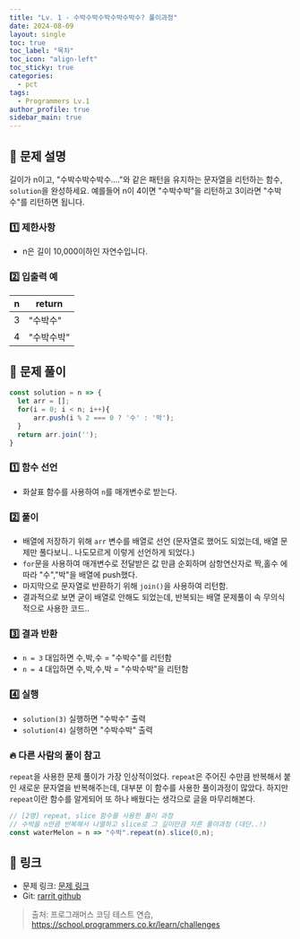 ```yaml
---
title: "Lv. 1 - 수박수박수박수박수박수? 풀이과정"
date: 2024-08-09
layout: single
toc: true
toc_label: "목차"
toc_icon: "align-left"
toc_sticky: true
categories:
  - pct
tags:
  - Programmers Lv.1
author_profile: true
sidebar_main: true
---
```


## :ledger: 문제 설명

길이가 n이고, "수박수박수박수...."와 같은 패턴을 유지하는 문자열을 리턴하는 함수, `solution`을 완성하세요. 예를들어 n이 4이면 "수박수박"을 리턴하고 3이라면 "수박수"를 리턴하면 됩니다.

### :one: 제한사항

- n은 길이 10,000이하인 자연수입니다.

### :two: 입출력 예

| n              | return |
| -------------- | ------ |
|3 |	"수박수" |
|4 |	"수박수박" |


## :ledger: 문제 풀이

```javascript
const solution = n => {
  let arr = [];
  for(i = 0; i < n; i++){
      arr.push(i % 2 === 0 ? '수' : '박');
  }
  return arr.join('');
}

```

### :one: 함수 선언

- 화살표 함수를 사용하여 `n`를 매개변수로 받는다.

### :two: 풀이

- 배열에 저장하기 위해 `arr` 변수를 배열로 선언 (문자열로 했어도 되었는데, 배열 문제만 풀다보니.. 나도모르게 이렇게 선언하게 되었다.)
- `for`문을 사용하여 매개변수로 전달받은 값 만큼 순회하며 삼항연산자로 짝,홀수 에 따라 "수","박"을 배열에 push했다.
- 마지막으로 문자열로 반환하기 위해 `join()`을 사용하여 리턴함.
- 결과적으로 보면 굳이 배열로 안해도 되었는데, 반복되는 배열 문제풀이 속 무의식적으로 사용한 코드..

### :three: 결과 반환

- `n = 3` 대입하면 수,박,수 = "수박수"를 리턴함
- `n = 4` 대입하면 수,박,수,박 = "수박수박"을 리턴함

### :four: 실행

- `solution(3)` 실행하면 "수박수" 출력
- `solution(4)` 실행하면 "수박수박" 출력

### :fire: 다른 사람의 풀이 참고
`repeat`을 사용한 문제 풀이가 가장 인상적이었다. `repeat`은 주어진 수만큼 반복해서 붙인 새로운 문자열을 반복해주는데, 대부분 이 함수를 사용한 풀이과정이 많았다. 하지만 `repeat`이란 함수를 알게되어 또 하나 배웠다는 생각으로 글을 마무리해본다.

```javascript
// [2명] repeat, slice 함수를 사용한 풀이 과정
// 수박을 n만큼 반복해서 나열하고 slice로 그 길이만큼 자른 풀이과정 (대단..!)
const waterMelon = n => "수박".repeat(n).slice(0,n);
```

## :link: 링크

- 문제 링크: [문제 링크](https://school.programmers.co.kr/learn/courses/30/lessons/12922) 
- Git: [rarrit github](https://github.com/rarrit/programmers-coding-test/tree/main/%ED%94%84%EB%A1%9C%EA%B7%B8%EB%9E%98%EB%A8%B8%EC%8A%A4/1/12922.%E2%80%85%EC%88%98%EB%B0%95%EC%88%98%EB%B0%95%EC%88%98%EB%B0%95%EC%88%98%EB%B0%95%EC%88%98%EB%B0%95%EC%88%98%EF%BC%9F)

> 출처: 프로그래머스 코딩 테스트 연습, https://school.programmers.co.kr/learn/challenges
